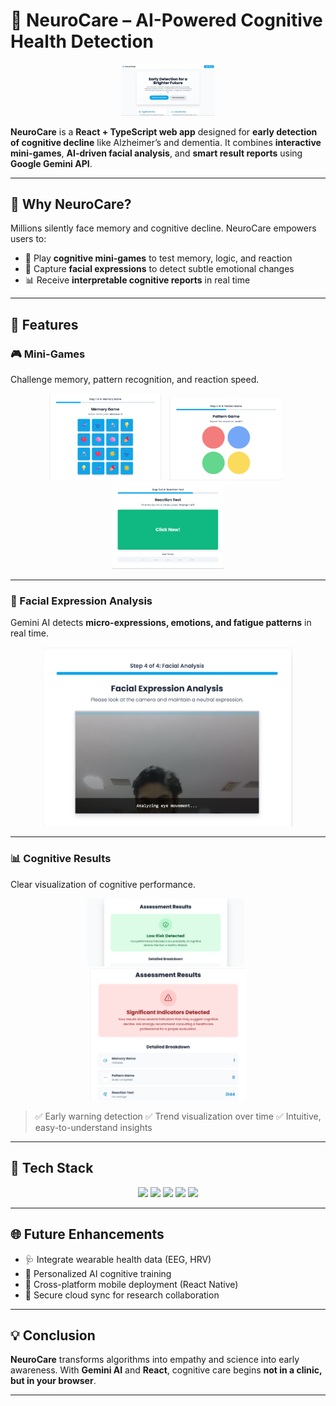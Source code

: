 # 🧠 **NeuroCare – AI-Powered Cognitive Health Detection**

<div align="center">
  <img src="/assests/dashboard.png" alt="Memory Game" width="150"/> 
</div>

**NeuroCare** is a **React + TypeScript web app** designed for **early detection of cognitive decline** like Alzheimer’s and dementia.
It combines **interactive mini-games**, **AI-driven facial analysis**, and **smart result reports** using **Google Gemini API**.

---

## 🚀 **Why NeuroCare?**

Millions silently face memory and cognitive decline. NeuroCare empowers users to:

* 🧩 Play **cognitive mini-games** to test memory, logic, and reaction
* 🎥 Capture **facial expressions** to detect subtle emotional changes
* 📊 Receive **interpretable cognitive reports** in real time

---

## 🧩 **Features**

### 🎮 Mini-Games

Challenge memory, pattern recognition, and reaction speed.

<p align="center">
  <img src="/assests/memorygame.png" alt="Memory Game" width="180"/> &nbsp;
  <img src="/assests/patterngame.png" alt="Pattern Game" width="180"/> &nbsp;
  <img src="/assests/reactiongame.png" alt="Reaction Game" width="180"/>
</p>

---

### 🎥 Facial Expression Analysis

Gemini AI detects **micro-expressions, emotions, and fatigue patterns** in real time.

<p align="center">
  <img src="/assests/facialrecognition.png" alt="Facial Analysis" width="400"/>
</p>

---

### 📊 Cognitive Results

Clear visualization of cognitive performance.

<p align="center">
  <img src="/assests/positiveresult.png" alt="Positive Result" width="250"/> &nbsp;
  <img src="/assests/negativeresult.png" alt="Negative Result" width="250"/>
</p>

> ✅ Early warning detection
> ✅ Trend visualization over time
> ✅ Intuitive, easy-to-understand insights

---

## 🧠 **Tech Stack**

<div align="center">
  <img src="https://img.shields.io/badge/React-61DAFB?logo=react&logoColor=black" /> 
  <img src="https://img.shields.io/badge/TypeScript-3178C6?logo=typescript&logoColor=white" /> 
  <img src="https://img.shields.io/badge/Google_Gemini-4285F4?logo=google&logoColor=white" /> 
  <img src="https://img.shields.io/badge/Vite-646CFF?logo=vite&logoColor=white" /> 
  <img src="https://img.shields.io/badge/Git-F05032?logo=git&logoColor=white" /> 
</div>

---

## 🌐 **Future Enhancements**

* 🩺 Integrate wearable health data (EEG, HRV)
* 🧬 Personalized AI cognitive training
* 📱 Cross-platform mobile deployment (React Native)
* 📡 Secure cloud sync for research collaboration

---

## 💡 **Conclusion**

**NeuroCare** transforms algorithms into empathy and science into early awareness.
With **Gemini AI** and **React**, cognitive care begins **not in a clinic, but in your browser**.

---
